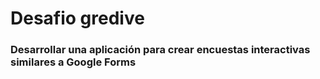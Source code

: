 <h1>Desafio gredive</h1>

<h3>Desarrollar una aplicación para crear encuestas interactivas similares a Google Forms</h3>
